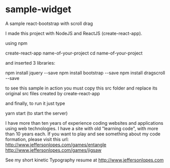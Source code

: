 # sample-widget
A sample react-bootstrap with scroll drag

I made this project with NodeJS and ReactJS (create-react-app).

using npm

create-react-app name-of-your-project
cd name-of-your-project

and inserted 3 libraries:

npm install jquery --save
npm install bootstrap --save 
npm install dragscroll --save

to see this sample in action you must 
copy this src folder and replace its original src files created by create-react-app

and finally, to run it just type

yarn start (to start the server)


I have more than ten years of experience coding websites and applications using web technologies. 
I have a site with old "learning code", with more than 10 years each. If you want to play and see something about my code formation, please visit this url: 
http://www.jeffersonlopes.com/games/entangle
http://www.jeffersonlopes.com/games/jigsaw

See my short kinetic Typography resume at 
http://www.jeffersonlopes.com
